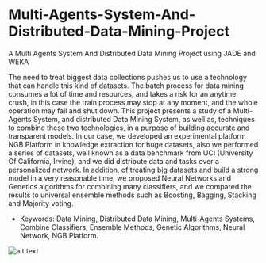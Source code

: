 # Multi-Agents-System-And-Distributed-Data-Mining-Project
A Multi Agents System And Distributed Data Mining Project using JADE and WEKA

The need to treat biggest data collections pushes us to use a technology that can handle this
kind of datasets.
The batch process for data mining consumes a lot of time and resources, and takes a risk for
an anytime crush, in this case the train process may stop at any moment, and the whole
operation may fail and shut down.
This project presents a study of a Multi-Agents System, and distributed Data Mining System,
as well as, techniques to combine these two technologies, in a purpose of building accurate
and transparent models.
In our case, we developed an experimental platform NGB Platform in knowledge extraction
for huge datasets, also we performed a series of datasets, well known as a data benchmark
from UCI (University Of California, Irvine), and we did distribute data and tasks over a
personalized network.
In addition, of treating big datasets and build a strong model in a very reasonable time, we
proposed Neural Networks and Genetics algorithms for combining many classifiers, and we
compared the results to universal ensemble methods such as Boosting, Bagging, Stacking and
Majority voting.
- Keywords: Data Mining, Distributed Data Mining, Multi-Agents Systems, Combine
Classifiers, Ensemble Methods, Genetic Algorithms, Neural Network, NGB Platform.


![alt text](http://url/to/img.png)
